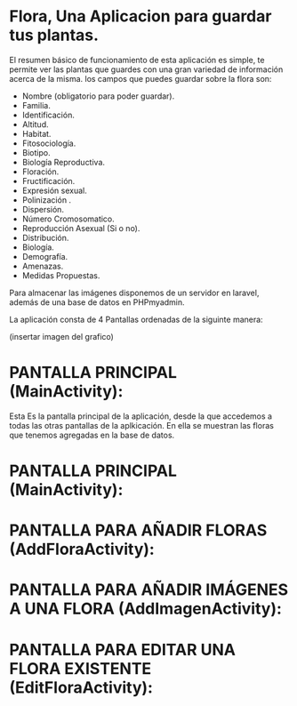 # Flora, Una Aplicacion para guardar tus plantas.

El resumen básico de funcionamiento de esta aplicación es simple, te permite ver las plantas que guardes con una gran variedad de información acerca de la misma. 
los campos que puedes guardar sobre la flora son: 

- Nombre (obligatorio para poder guardar).
- Familia.
- Identificación.
- Altitud.
- Habitat.
- Fitosociología.
- Biotipo.
- Biología Reproductiva.
- Floración.
- Fructificación.
- Expresión sexual.
- Polinización .
- Dispersión.
- Número Cromosomatico.
- Reproducción Asexual (Si o no).
- Distribución.
- Biología.
- Demografía.
- Amenazas.
- Medidas Propuestas.

Para almacenar las imágenes disponemos de un servidor en laravel, además de una base de datos en PHPmyadmin.

La aplicación consta de 4 Pantallas ordenadas de la siguinte manera:

(insertar imagen del grafico)

# PANTALLA PRINCIPAL (MainActivity): 

Esta Es la pantalla principal de la aplicación, desde la que accedemos a todas las otras pantallas de la aplkicación. En ella se muestran las floras que tenemos agregadas en la base de datos. 

# PANTALLA PRINCIPAL (MainActivity): 
# PANTALLA PARA AÑADIR FLORAS (AddFloraActivity):
# PANTALLA PARA AÑADIR IMÁGENES A UNA FLORA (AddImagenActivity):
# PANTALLA PARA EDITAR UNA FLORA EXISTENTE (EditFloraActivity):
